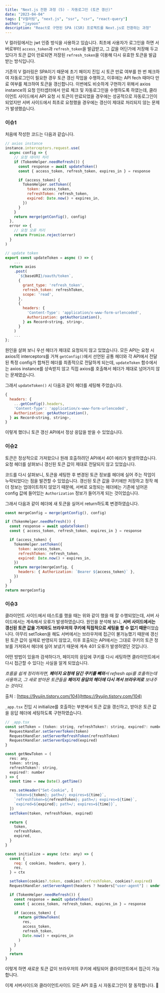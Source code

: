 ```yaml
---
title: "Next.js 전환 과정 (5) - 자동로그인 (토큰 갱신)"
date: "2023-04-04"
tags: ["V컬러링", "next.js", "ssr", "csr", "react-query"]
author: "jayoon"
description: "React로 구현된 SPA (CSR) 프로젝트를 Next.js로 전환하는 과정"
---
```


V 컬러링에서는 jwt 인증 방식을 사용하고 있습니다.
최초에 사용자가 로그인을 하면 서버로부터 `access_token`과 `refresh_token`을 발급받고, 그 값을 어딘가에 저장해 두고 있다가 토큰 값이 만료되면 저장된 `refresh_token`을 이용해 다시 유효한 토큰을 발급받는 방식입니다.

기존의 V 컬러링은 SPA이기 때문에 초기 페이지 진입 시 토큰 만료 여부를 한 번 체크하여 자동로그인이 필요한 경우 토큰 갱신 작업을 수행하고, 이후에는 API fech 때마다 만료 여부를 체크하여 토큰을 갱신합니다.
이번에도 비슷하게 구현하기 위해서 axios instance의 요청 인터셉터에서 만료 체크 및 자동로그인을 수행하도록 하였는데, 클라이언트 사이드에서 API 요청 시 토큰이 만료되었을 경우에는 성공적으로 자동로그인이 되었지만 서버 사이드에서 최초로 요청했을 경우에는 갱신이 제대로 처리되지 않는 문제가 발생했습니다.

### 이슈1

처음에 작성한 코드는 다음과 같습니다.

```javascript
// axios instance
instance.interceptors.request.use(
  async config => {
    // 요청 데이터 처리
    if (TokenHelper.needRefresh()) {
      const response = await updateToken()
      const { access_token, refresh_token, expires_in } = response

      if (access_token) {
        TokenHelper.setToken({
          token: access_token,
          refreshToken: refresh_token,
          expired: Date.now() + expires_in,
        })
      }
    }
    return merge(getConfig(), config)
  },
  error => {
    // 요청 오류 처리
    return Promise.reject(error)
  }
)
```

```javascript
// update token
export const updateToken = async () => {
	...
  return axios
    .post(
      `${baseURI}/oauth/token`,
      {
        grant_type: 'refresh_token',
        refresh_token: refreshToken,
        scope: 'read',
      },
      {
        headers: {
          'Content-Type': 'application/x-www-form-urlencoded',
          Authorization: getAuthorization(),
        } as Record<string, string>,
      }
    )
    ...
};
```

원인을 살펴 보니 우선 헤더가 제대로 요청되지 않고 있었습니다.
모든 API는 요청 시 axios의 interceptors를 거쳐 `getConfig()`에서 선언된 공통 헤더와 각 API에서 전달된 특정 config가 합쳐진 헤더를 최종적으로 전달하게 되는데, `updateToken` 함수에서는 axios instance를 상속받지 않고 직접 axios를 호출해서 헤더가 제대로 넘어가지 않는 문제였습니다.

그래서 `updateToken()` 시 다음과 같이 헤더를 세팅해 주었습니다.

```javascript
{
  headers: {
    ...getConfig().headers,
    'Content-Type': 'application/x-www-form-urlencoded',
    Authorization: getAuthorization(),
  } as Record<string, string>,
}
```

이렇게 했더니 토큰 갱신 API에서 정상 응답을 받을 수 있었습니다.

### 이슈2

토큰은 정상적으로 가져왔으나 원래 호출하려던 API에서 401 에러가 발생하였습니다. 요청 헤더를 살펴보니 갱신된 토큰 값이 제대로 전달되지 않고 있었습니다.

코드를 다시 살펴보니, 토큰을 세팅한 후 변경된 토큰 정보를 헤더에 실어 주는 작업이 누락되었다는 점을 발견할 수 있었습니다.
갱신된 토큰 값을 쿠키에만 저장하고 정작 헤더 정보는 업데이트하지 않았기 때문에, 서버로 요청되는 헤더에는 기존에 넘어온 config 값에 들어있는 `Authorization` 정보가 들어가게 되는 것이었습니다.

그래서 다음과 같이 헤더에 새 토큰을 실어서 return하도록 변경하였습니다.

```javascript
const mergeConfig = merge(getConfig(), config)

if (TokenHelper.needRefresh()) {
  const response = await updateToken()
  const { access_token, refresh_token, expires_in } = response

  if (access_token) {
    TokenHelper.setToken({
      token: access_token,
      refreshToken: refresh_token,
      expired: Date.now() + expires_in,
    })
    return merge(mergeConfig, {
      headers: { Authorization: `Bearer ${access_token}` },
    })
  }
}
return mergeConfig
```

### 이슈3

클라이언트 사이드에서 테스트를 했을 때는 위와 같이 했을 때 잘 수행되었는데, 서버 사이드에서는 계속해서 오류가 발생하였습니다.
원인을 분석해 보니, **서버 사이드에서는 갱신된 토큰 값을 가져와도 브라우저의 쿠키에 직접적으로 세팅을 할 수 없기 때문**이었습니다.
아무리 setToken을 해도 서버에서는 브라우저에 접근이 불가능했기 때문에 갱신된 토큰 값이 실제로 반영되지 않았고, 이후 호출되는 API에서는 그대로 쿠키의 토큰 정보를 가져와서 헤더에 실어 보냈기 때문에 계속 401 오류가 발생하였던 것입니다.

어떤 방법이 있을까 검색하다가, 페이지의 응답에 쿠키를 다시 세팅하면 클라이언트에서 다시 접근할 수 있다는 사실을 알게 되었습니다.

_흐름을 쉽게 정리하자면, **페이지 요청에 담긴 쿠키를 빼와**서 refresh api를 호출하는데 사용하고, 그 새로 받아온 토큰들을 **페이지 응답의 헤더에 다시 껴서 브라우저로** 보내주는 것이다._

출처 : [https://9yujin.tistory.com/104](https://9yujin.tistory.com/104)

`_app.tsx` 진입 시 initialize를 호출하는 부분에서 토큰 값을 갱신하고, 받아온 토큰 값을 응답 헤더에 세팅하도록 구현하였습니다.

```javascript
// _app.tsx
const setToken = (token: string, refreshToken?: string, expired?: number) => {
  RequestHandler.setServerToken(token)
  RequestHandler.setServerRefreshToken(refreshToken)
  RequestHandler.setServerExpired(expired)
}

const getNewToken = (
  res: any,
  token: string,
  refreshToken?: string,
  expired?: number
) => {
  const time = new Date().getTime()

  res.setHeader("Set-Cookie", [
    `token=${token}; path=/; expires=${time}`,
    `refreshToken=${refreshToken}; path=/; expires=${time}`,
    `expired=${expired}; path=/; expires=${time}}`,
  ])
  setToken(token, refreshToken, expired)

  return {
    token,
    refreshToken,
    expired,
  }
}

const initialize = async (ctx: any) => {
  const {
    req: { cookies, headers, query },
    res,
  } = ctx

  setToken(cookies?.token, cookies?.refreshToken, cookies?.expired)
  RequestHandler.setServerAgent(headers ? headers["user-agent"] : undefined)

  if (TokenHelper.needRefresh()) {
    const response = await updateToken()
    const { access_token, refresh_token, expires_in } = response

    if (access_token) {
      return getNewToken(
        res,
        access_token,
        refresh_token,
        Date.now() + expires_in
      )
    }
  }
  return
}
```

이렇게 하면 새로운 토큰 값이 브라우저의 쿠키에 세팅되어 클라이언트에서 접근이 가능합니다.

이제 서버사이드와 클라이언트사이드 모든 API 호출 시 자동로그인이 잘 동작합니다. 🙂
